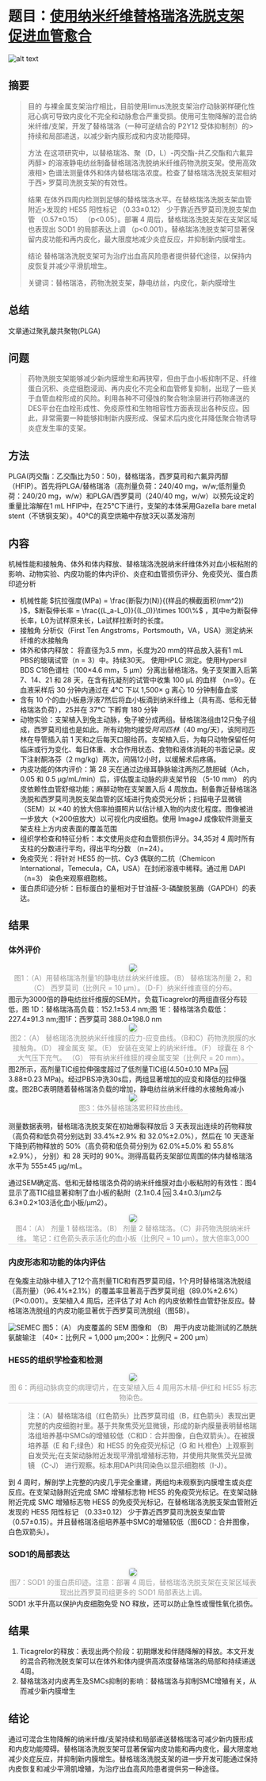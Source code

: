 # 题目：[使用纳米纤维替格瑞洛洗脱支架促进血管愈合](https://doi.org/10.2147/ijn.s166785)
![alt text](/paper/2018-tic-nano.png)

## 摘要

> 目的
> 与裸金属支架治疗相比，目前使用limus洗脱支架治疗动脉粥样硬化性冠心病可导致内皮化不完全和动脉愈合严重受损。使用可生物降解的混合纳米纤维/支架，开发了替格瑞洛（一种可逆结合的 P2Y12 受体抑制剂）的> 持续和局部递送，以减少新内膜形成和内皮功能障碍。
> 
> 方法
> 在这项研究中，以替格瑞洛、聚（D，L）-丙交酯-共乙交酯和六氟异丙醇> 的溶液静电纺丝制备替格瑞洛洗脱纳米纤维药物洗脱支架。使用高效液相> 色谱法测量体外和体内替格瑞洛浓度。检查了替格瑞洛洗脱支架相对于西> 罗莫司洗脱支架的有效性。
> 
> 结果
> 在体外四周内检测到足够的替格瑞洛水平。在替格瑞洛洗脱支架血管附近>发现的 HES5 阳性标记 （0.33±0.12） 少于靠近西罗莫司洗脱支架血管 （0.57±0.15） （p<0.05）。部署 4 周后，替格瑞洛洗脱支架在支架区域也表现出 SOD1 的局部表达上调 （p<0.001）。替格瑞洛洗脱支架可显著保留内皮功能和再内皮化，最大限度地减少炎症反应，并抑制新内膜增生。
> 
> 结论
> 替格瑞洛洗脱支架可为治疗出血高风险患者提供替代途径，以保持内皮恢复并减少平滑肌增生。
> 
> 关键词：替格瑞洛，药物洗脱支架，静电纺丝，内皮化，新内膜增生


## 总结

文章通过聚乳酸共聚物(PLGA)

## 问题

> 药物洗脱支架能够减少新内膜增生和再狭窄，但由于血小板抑制不足、纤维蛋白沉积、炎症细胞浸润、再内皮化不完全和血管修复抑制，出现了一些关于血管血栓形成的风险。利用各种不可侵蚀的聚合物涂层进行药物递送的DES平台在血栓形成性、免疫原性和生物相容性方面表现出各种反应。因此，非常需要一种能够抑制新内膜形成、保留术后内皮化并降低聚合物诱导炎症发生率的支架。

## 方法

PLGA(丙交酯：乙交酯比为50：50)，替格瑞洛，西罗莫司和六氟异丙醇（HFIP）。首先将PLGA/替格瑞洛（高剂量负荷：240/40 mg，w/w;低剂量负荷：240/20 mg，w/w）和PLGA/西罗莫司（240/40 mg，w/w）以预先设定的重量比溶解在1 mL HFIP中，在25℃下进行，支架的本体采用Gazella bare metal stent（不锈钢支架）。40℃的真空烘箱中存放3天以蒸发溶剂

## 内容
机械性能和接触角、体外和体内释放、替格瑞洛洗脱纳米纤维体外对血小板粘附的影响、动物实验、内皮功能的体内评价、炎症和血管损伤评分、免疫荧光、蛋白质印迹分析

+ 机械性能 $抗拉强度(MPa) = \frac{断裂力(N)}{(样品的横截面积(mm^2)) }$，$断裂伸长率 = \frac{(L_a-L_0)}{(L_0)}\times 100\%$ ，其中e为断裂伸长率，L0为试样原来长，La试样拉断时的长度。
+ 接触角 分析仪（First Ten Angstroms，Portsmouth，VA，USA）测定纳米纤维的水接触角
+ 体外和体内释放： 将直径为3.5 mm，长度为20 mm的样品放入装有1 mL PBS的玻璃试管（n = 3）中。持续30天。 使用HPLC 测定。使用Hypersil BDS C18色谱柱（100×4.6 mm，5 μm）分离出替格瑞洛。兔子支架置入后第 7、14、21 和 28 天，在含有抗凝剂的试管中收集 100 μL 的血样 （n=9）。在血液采样后 30 分钟内通过在 4°C 下以 1,500× g 离心 10 分钟制备血浆
+ 含有 10 个的血小板悬浮液7然后将血小板滴到纳米纤维上（具有高、低和无替格瑞洛负荷），25并在 37°C 下孵育 180 分钟
+ 动物实验：支架植入到兔主动脉，兔子被分成两组。替格瑞洛组由12只兔子组成，西罗莫司组也是如此。所有动物均接受*阿司匹林*（40 mg/天），该阿司匹林在导管插入前 1 天和之后每天口服给药。支架植入后，为每只动物保留任何临床或行为变化、每日体重、水合作用状态、食物和液体消耗的书面记录。皮下注射酮洛芬（2 mg/kg）两次，间隔12小时，以缓解术后疼痛。
+ 内皮功能的体内评价：第 28 天在通过边缘耳静脉输注两剂乙酰胆碱（Ach，0.05 和 0.5 μg/mL/min）后，评估腹主动脉的非支架节段 （5-10 mm） 的内皮依赖性血管舒缩功能；麻醉动物在支架置入后 4 周放血。制备靠近替格瑞洛洗脱和西罗莫司洗脱支架血管的区域进行免疫荧光分析；扫描电子显微镜（SEM）以 ×40 的放大倍率拍摄照片以估计植入物的内皮化程度。图像被进一步放大（×200倍放大）以可视化内皮细胞。使用 ImageJ 成像软件测量支架支柱上方内皮表面的覆盖范围
+ 组织学检查和特征分析：本文使用炎症和血管损伤评分。34,35对 4 周时所有支柱的分数进行平均，得出平均分数 （n=24）。
+ 免疫荧光：将针对 HES5 的一抗、Cy3 偶联的二抗（Chemicon International，Temecula，CA，USA）在封闭溶液中稀释。通过用 DAPI （n=3） 染色来观察细胞核。
+ 蛋白质印迹分析：目标蛋白的量相对于甘油醛-3-磷酸脱氢酶（GAPDH）的表达。
## 结果
### 体外评价


<center>
    <img style="border-radius: 0.3125em;
    box-shadow: 0 2px 4px 0 rgba(34,36,38,.12),0 2px 10px 0 rgba(34,36,38,.08);" 
    src="/paper/PMC6179723SEM.png ">
    <br>
    <div style="color:orange; border-bottom: 1px solid #d9d9d9;
    display: inline-block;
    color: #999;
    padding: 2px;">图1：（A）用替格瑞洛剂量1的静电纺丝纳米纤维膜。（B） 替格瑞洛剂量 2，和 （C） 西罗莫司（比例尺 = 10 μm）。（D-F）纳米纤维直径的分布。</div>
</center>
图示为3000倍的静电纺丝纤维膜的SEM片。负载Ticagrelor的两组直径分布较低，图 1D：替格瑞洛高负载：152.1±53.4 nm;图 1E：替格瑞洛负载低：227.4±91.3 nm;图1F：西罗莫司 388.0±198.0 nm

<center>
    <img style="border-radius: 0.3125em;
    box-shadow: 0 2px 4px 0 rgba(34,36,38,.12),0 2px 10px 0 rgba(34,36,38,.08);" 
    src="/paper/PMC6179723strain.png ">
    <br>
    <div style="color:orange; border-bottom: 1px solid #d9d9d9;
    display: inline-block;
    color: #999;
    padding: 2px;">图2：（A） 替格瑞洛洗脱纳米纤维膜的应力-应变曲线。（B和C）药物洗脱膜的水接触角。（D） 裸金属支   架。（E） 安装在支架上的纳米纤维。（F） 球囊在 8 个大气压下充气。 （G） 带有纳米纤维膜的裸金属支架（比例尺 = 20 mm）。</div>
</center>
图2所示，高剂量TIC组拉伸强度超过了低剂量TIC组(4.50±0.10 MPa &#x1F19A; 3.88±0.23 MPa)。经过PBS冲洗30s后，两组显著增加的应变和降低的拉伸强度。图2BC表明随着替格瑞洛负载的增加，静电纺丝纳米纤维的水接触角减小

<center>
    <img style="border-radius: 0.3125em;
    box-shadow: 0 2px 4px 0 rgba(34,36,38,.12),0 2px 10px 0 rgba(34,36,38,.08);" 
    src="/paper/PMC6179723WCA.png ">
    <br>
    <div style="color:orange; border-bottom: 1px solid #d9d9d9;
    display: inline-block;
    color: #999;
    padding: 2px;">图3：体外替格瑞洛累积释放曲线。</div>
</center>

测量数据表明，替格瑞洛洗脱支架在初始爆裂释放后 3 天表现出连续的药物释放（高负荷和低负荷分别达到 33.4%±2.9% 和 32.0%±2.0%），然后在 10 天逐渐下降到药物释放的 50%（高负荷和低负荷分别为 62.0%±5.0% 和 55.8%±2.9%）， 分别）和 28 天时的 90%。测得高载药支架部位周围的体内替格瑞洛水平为 555±45 μg/mL。

通过SEM确定高、低和无替格瑞洛负荷的纳米纤维膜对血小板粘附的有效性：图4显示了高TIC组显著抑制了血小板的黏附（2.1±0.4 &#x1F19A; 3.4±0.3/μm2与 6.3±0.2×103活化血小板/μm2）。

<center>
    <img style="border-radius: 0.3125em;
    box-shadow: 0 2px 4px 0 rgba(34,36,38,.12),0 2px 10px 0 rgba(34,36,38,.08);" 
    src="/paper/PMC6179723SEMplate.png ">
    <br>
    <div style="color:orange; border-bottom: 1px solid #d9d9d9;
    display: inline-block;
    color: #999;
    padding: 2px;"> 图4：（A） 剂量 1 替格瑞洛。（B） 剂量 2 替格瑞洛。（C）非药物洗脱纳米纤维。  笔记：红色箭头表示活化的血小板（比例尺 = 10 μm）。放大倍率3,000</div>
</center>

### 内皮形态和功能的体内评估

在兔腹主动脉中植入了12个高剂量TIC和有西罗莫司组，1个月时替格瑞洛洗脱组（高剂量）（96.4%±2.1%）的覆盖率显著高于西罗莫司组（89.0%±2.6%）（P<0.001）。支架植入4 周后，还评估了对 Ach 的内皮依赖性血管舒张反应。替格瑞洛洗脱组的内皮功能显著优于西罗莫司洗脱组（图5B）。

![SEMEC](/paper/PMC6179723SEMEC.png)
图5：（A） 内皮覆盖的 SEM 图像和 （B） 用于内皮功能测试的乙酰胱氨酸输注 （40×：比例尺 = 1,000 μm;200×：比例尺 = 200 μm） 

### HES5的组织学检查和检测
<center>
    <img style="border-radius: 0.3125em;
    box-shadow: 0 2px 4px 0 rgba(34,36,38,.12),0 2px 10px 0 rgba(34,36,38,.08);" 
    src="/paper/PMC6179723HES5.png ">
    <br>
    <div style="color:orange; border-bottom: 1px solid #d9d9d9;
    display: inline-block;
    color: #999;
    padding: 2px;"> 图 6：两组动脉病变的病理切片，在支架植入后 4 周用苏木精-伊红和 HES5 标志物染色。
</div>
</center>

> 注：（A）替格瑞洛组（红色箭头）比西罗莫司组（B，红色箭头）表现出更完整的内皮细胞衬里。基于共聚焦荧光显微镜，形成的新内膜量表明替格瑞洛组培养基中SMCs的增殖较低（C和D：合并图像，白色双箭头）。在被膜培养基（E 和 F;绿色）和 HES5 的免疫荧光标记（G 和 H;橙色）上观察到自发荧光;在支架动脉附近发现平滑肌增殖标志物，并使用共聚焦荧光显微镜 （C-J） 进行观察。标本用DAPI共同染色以显示细胞核（I-J）。

到 4 周时，解剖学上完整的内皮几乎完全重建，两组均未观察到内膜增生或炎症反应。在支架动脉附近完成 SMC 增殖标志物 HES5 的免疫荧光标记。在支架动脉附近完成 SMC 增殖标志物 HES5 的免疫荧光标记，在替格瑞洛洗脱支架血管附近发现的 HES5 阳性标记 （0.33±0.12） 少于靠近西罗莫司洗脱支架血管 （0.57±0.15）。并且替格瑞洛组培养基中SMC的增殖较低（图6CD：合并图像，白色双箭头）。

### SOD1的局部表达

<center>
    <img style="border-radius: 0.3125em;
    box-shadow: 0 2px 4px 0 rgba(34,36,38,.12),0 2px 10px 0 rgba(34,36,38,.08);" 
    src="/paper/PMC6179723WB.png ">
    <br>
    <div style="color:orange; border-bottom: 1px solid #d9d9d9;
    display: inline-block;
    color: #999;
    padding: 2px;">图7：SOD1 的蛋白质印迹。注意：部署 4 周后，替格瑞洛洗脱支架在支架区域表现出比西罗莫司组更多的 SOD1 局部表达上调。</div>
</center>
SOD1 水平升高以保护内皮细胞免受 NO 释放，还可以防止急性或慢性氧化损伤。

## 结果

1. Ticagrelor的释放：表现出两个阶段：初期爆发和伴随降解的释放。本文开发的混合药物洗脱支架可以在体外和体内提供高浓度替格瑞洛的局部和持续递送4周。
2. 替格瑞洛对内皮再生及SMCs抑制的影响：替格瑞洛与抑制SMC增殖有关，从而减少新内膜增生

## 结论

通过可混合生物降解的纳米纤维/支架持续和局部递送替格瑞洛可减少新内膜形成和内皮功能障碍。替格瑞洛洗脱支架可显著保留内皮功能和再内皮化，最大限度地减少炎症反应，并抑制新内膜增生。替格瑞洛洗脱支架的进一步开发可能通过保持内皮恢复和减少平滑肌增殖，为治疗出血高风险患者提供另一种途径。
